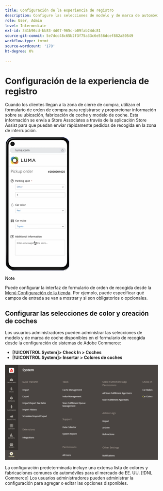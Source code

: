 ```yaml
---
title: Configuración de la experiencia de registro
description: Configure las selecciones de modelo y de marca de automóvil disponibles para los clientes de recogida en el límite cuando completen el formulario de pedido de recogida.
role: User, Admin
level: Intermediate
exl-id: 341b96cd-bb83-4d07-965c-b09fab24dc81
source-git-commit: 5e7dcc48c65b2f3f75a33c6e556dcef882a80549
workflow-type: tm+mt
source-wordcount: '170'
ht-degree: 0%

---
```


# Configuración de la experiencia de registro

Cuando los clientes llegan a la zona de cierre de compra, utilizan el formulario de orden de compra para registrarse y proporcionar información sobre su ubicación, fabricación de coche y modelo de coche. Esta información se envía a Store Associates a través de la aplicación Store Assist para que puedan enviar rápidamente pedidos de recogida en la zona de interrupción.

![[!DNL Check-In Experience Car Make] y [!DNL Model] configuración para la captura en el lado de la curva](assets/checkin-system-settings-car-options.png)

>[!NOTE]
>
>Puede configurar la interfaz de formulario de orden de recogida desde la [Menú Configuración de la tienda](merchant-store-configuration.md#configure-check-in-experience-interface-options). Por ejemplo, puede especificar qué campos de entrada se van a mostrar y si son obligatorios o opcionales.


## Configurar las selecciones de color y creación de coches

Los usuarios administradores pueden administrar las selecciones de modelo y de marca de coche disponibles en el formulario de recogida desde la configuración de sistemas de Adobe Commerce:

- **[!UICONTROL System]> Check In > Coches**
- **[!UICONTROL System]> Insertar > Colores de coches**

![[!DNL Check-In Experience system configuration for curbside pickup]](assets/check-in-experience-system-config.png)

La configuración predeterminada incluye una extensa lista de colores y fabricaciones comunes de automóviles para el mercado de EE. UU. [!DNL Commerce] Los usuarios administradores pueden administrar la configuración para agregar o editar las opciones disponibles.
